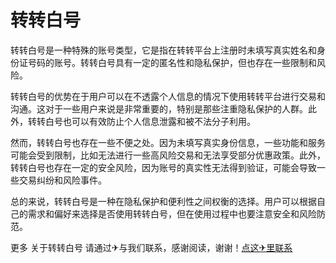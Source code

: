 # 转转白号

转转白号是一种特殊的账号类型，它是指在转转平台上注册时未填写真实姓名和身份证号码的账号。转转白号具有一定的匿名性和隐私保护，但也存在一些限制和风险。

转转白号的优势在于用户可以在不透露个人信息的情况下使用转转平台进行交易和沟通。这对于一些用户来说是非常重要的，特别是那些注重隐私保护的人群。此外，转转白号也可以有效防止个人信息泄露和被不法分子利用。

然而，转转白号也存在一些不便之处。因为未填写真实身份信息，一些功能和服务可能会受到限制，比如无法进行一些高风险交易和无法享受部分优惠政策。此外，转转白号也存在一定的安全风险，因为账号的真实性无法得到验证，可能会导致一些交易纠纷和风险事件。

总的来说，转转白号是一种在隐私保护和便利性之间权衡的选择。用户可以根据自己的需求和偏好来选择是否使用转转白号，但在使用过程中也要注意安全和风险防范。

更多 关于转转白号 请通过✈与我们联系，感谢阅读，谢谢！[点这✈里联系](https://abc.k02.cc)